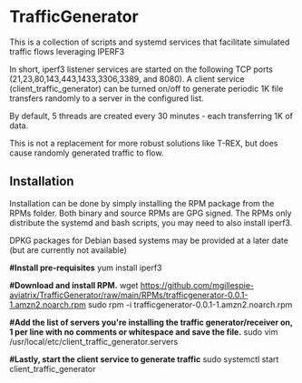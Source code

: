 # TrafficGenerator
This is a collection of scripts and systemd services that facilitate simulated traffic flows leveraging IPERF3

In short, iperf3 listener services are started on the following TCP ports (21,23,80,143,443,1433,3306,3389, and 8080).
A client service (client_traffic_generator) can be turned on/off to generate periodic 1K file transfers randomly to a server in the configured list.

By default, 5 threads are created every 30 minutes - each transferring 1K of data. 

This is not a replacement for more robust solutions like T-REX, but does cause randomly generated traffic to flow.
## Installation
Installation can be done by simply installing the RPM package from the RPMs folder. Both binary and source RPMs are GPG signed. The RPMs only distribute the systemd and bash scripts, you may need to also install iperf3.

DPKG packages for Debian based systems may be provided at a later date (but are currently not available)

**#Install pre-requisites**
yum install iperf3

**#Download and install RPM.**
wget https://github.com/mgillespie-aviatrix/TrafficGenerator/raw/main/RPMs/trafficgenerator-0.0.1-1.amzn2.noarch.rpm
sudo rpm -i trafficgenerator-0.0.1-1.amzn2.noarch.rpm 

**#Add the list of servers you're installing the traffic generator/receiver on, 1 per line with no comments or whitespace and save the file.**
sudo vim /usr/local/etc/client_traffic_generator.servers

**#Lastly, start the client service to generate traffic**
sudo systemctl start client_traffic_generator

